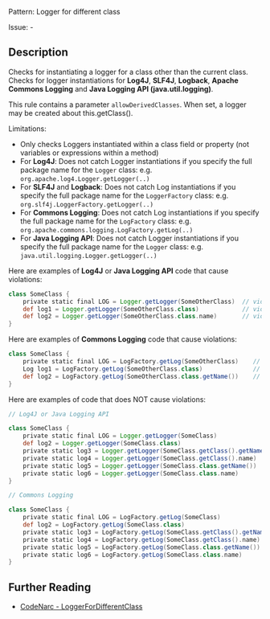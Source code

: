 Pattern: Logger for different class

Issue: -

## Description

Checks for instantiating a logger for a class other than the current class. Checks for logger instantiations for **Log4J**, **SLF4J**, **Logback**, **Apache Commons Logging** and **Java Logging API (java.util.logging)**.

This rule contains a parameter `allowDerivedClasses`. When set, a logger may be created about this.getClass().

Limitations:

-   Only checks Loggers instantiated within a class field or property (not variables or expressions within a method)
-   For **Log4J**: Does not catch Logger instantiations if you specify the full package name for the `Logger` class: e.g. `org.apache.log4.Logger.getLogger(..)`
-   For **SLF4J** and **Logback**: Does not catch Log instantiations if you specify the full package name for the `LoggerFactory` class: e.g. `org.slf4j.LoggerFactory.getLogger(..)`
-   For **Commons Logging**: Does not catch Log instantiations if you specify the full package name for the `LogFactory` class: e.g. `org.apache.commons.logging.LogFactory.getLog(..)`
-   For **Java Logging API**: Does not catch Logger instantiations if you specify the full package name for the `Logger` class: e.g. `java.util.logging.Logger.getLogger(..)`

Here are examples of **Log4J** or **Java Logging API** code that cause violations:

``` groovy
class SomeClass {
    private static final LOG = Logger.getLogger(SomeOtherClass)  // violation
    def log1 = Logger.getLogger(SomeOtherClass.class)            // violation
    def log2 = Logger.getLogger(SomeOtherClass.class.name)       // violation
}
```

Here are examples of **Commons Logging** code that cause violations:

``` groovy
class SomeClass {
    private static final LOG = LogFactory.getLog(SomeOtherClass)    // violation
    Log log1 = LogFactory.getLog(SomeOtherClass.class)              // violation
    def log2 = LogFactory.getLog(SomeOtherClass.class.getName())    // violation
}
```

Here are examples of code that does NOT cause violations:

``` groovy
// Log4J or Java Logging API

class SomeClass {
    private static final LOG = Logger.getLogger(SomeClass)                    // ok
    def log2 = Logger.getLogger(SomeClass.class)                              // ok
    private static log3 = Logger.getLogger(SomeClass.getClass().getName())    // ok
    private static log4 = Logger.getLogger(SomeClass.getClass().name)         // ok
    private static log5 = Logger.getLogger(SomeClass.class.getName())         // ok
    private static log6 = Logger.getLogger(SomeClass.class.name)              // ok
}

// Commons Logging

class SomeClass {
    private static final LOG = LogFactory.getLog(SomeClass)                   // ok
    def log2 = LogFactory.getLog(SomeClass.class)                             // ok
    private static log3 = LogFactory.getLog(SomeClass.getClass().getName())   // ok
    private static log4 = LogFactory.getLog(SomeClass.getClass().name)        // ok
    private static log5 = LogFactory.getLog(SomeClass.class.getName())        // ok
    private static log6 = LogFactory.getLog(SomeClass.class.name)             // ok
}
```

## Further Reading

* [CodeNarc - LoggerForDifferentClass](https://codenarc.github.io/CodeNarc/codenarc-rules-logging.html#loggerfordifferentclass-rule)